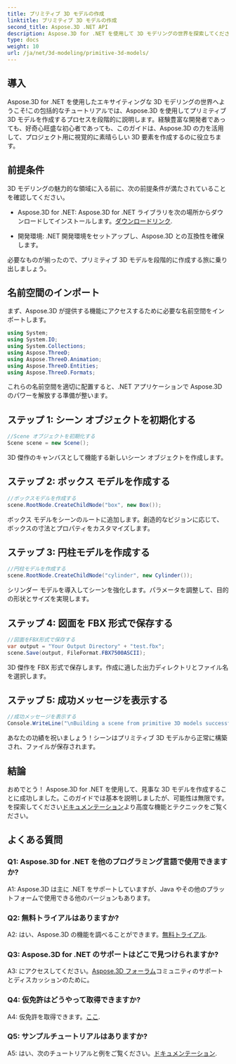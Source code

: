 ```yaml
---
title: プリミティブ 3D モデルの作成
linktitle: プリミティブ 3D モデルの作成
second_title: Aspose.3D .NET API
description: Aspose.3D for .NET を使用して 3D モデリングの世界を探索してください。魅力的なプリミティブ モデルを簡単に作成できます。
type: docs
weight: 10
url: /ja/net/3d-modeling/primitive-3d-models/
---
```

## 導入

Aspose.3D for .NET を使用したエキサイティングな 3D モデリングの世界へようこそ!この包括的なチュートリアルでは、Aspose.3D を使用してプリミティブ 3D モデルを作成するプロセスを段階的に説明します。経験豊富な開発者であっても、好奇心旺盛な初心者であっても、このガイドは、Aspose.3D の力を活用して、プロジェクト用に視覚的に素晴らしい 3D 要素を作成するのに役立ちます。

## 前提条件

3D モデリングの魅力的な領域に入る前に、次の前提条件が満たされていることを確認してください。

-  Aspose.3D for .NET: Aspose.3D for .NET ライブラリを次の場所からダウンロードしてインストールします。[ダウンロードリンク](https://releases.aspose.com/3d/net/).

- 開発環境: .NET 開発環境をセットアップし、Aspose.3D との互換性を確保します。

必要なものが揃ったので、プリミティブ 3D モデルを段階的に作成する旅に乗り出しましょう。

## 名前空間のインポート

まず、Aspose.3D が提供する機能にアクセスするために必要な名前空間をインポートします。

```csharp
using System;
using System.IO;
using System.Collections;
using Aspose.ThreeD;
using Aspose.ThreeD.Animation;
using Aspose.ThreeD.Entities;
using Aspose.ThreeD.Formats;
```

これらの名前空間を適切に配置すると、.NET アプリケーションで Aspose.3D のパワーを解放する準備が整います。

## ステップ 1: シーン オブジェクトを初期化する

```csharp
//Scene オブジェクトを初期化する
Scene scene = new Scene();
```

3D 傑作のキャンバスとして機能する新しいシーン オブジェクトを作成します。

## ステップ 2: ボックス モデルを作成する

```csharp
//ボックスモデルを作成する
scene.RootNode.CreateChildNode("box", new Box());
```

ボックス モデルをシーンのルートに追加します。創造的なビジョンに応じて、ボックスの寸法とプロパティをカスタマイズします。

## ステップ 3: 円柱モデルを作成する

```csharp
//円柱モデルを作成する
scene.RootNode.CreateChildNode("cylinder", new Cylinder());
```

シリンダー モデルを導入してシーンを強化します。パラメータを調整して、目的の形状とサイズを実現します。

## ステップ 4: 図面を FBX 形式で保存する

```csharp
//図面をFBX形式で保存する
var output = "Your Output Directory" + "test.fbx";
scene.Save(output, FileFormat.FBX7500ASCII);
```

3D 傑作を FBX 形式で保存します。作成に適した出力ディレクトリとファイル名を選択します。

## ステップ 5: 成功メッセージを表示する

```csharp
//成功メッセージを表示する
Console.WriteLine("\nBuilding a scene from primitive 3D models successfully.\nFile saved at " + output);
```

あなたの功績を祝いましょう！シーンはプリミティブ 3D モデルから正常に構築され、ファイルが保存されます。

## 結論

おめでとう！ Aspose.3D for .NET を使用して、見事な 3D モデルを作成することに成功しました。このガイドでは基本を説明しましたが、可能性は無限です。を探索してください[ドキュメンテーション](https://reference.aspose.com/3d/net/)より高度な機能とテクニックをご覧ください。

## よくある質問

### Q1: Aspose.3D for .NET を他のプログラミング言語で使用できますか?

A1: Aspose.3D は主に .NET をサポートしていますが、Java やその他のプラットフォームで使用できる他のバージョンもあります。

### Q2: 無料トライアルはありますか?

 A2: はい、Aspose.3D の機能を調べることができます。[無料トライアル](https://releases.aspose.com/).

### Q3: Aspose.3D for .NET のサポートはどこで見つけられますか?

 A3: にアクセスしてください。[Aspose.3D フォーラム](https://forum.aspose.com/c/3d/18)コミュニティのサポートとディスカッションのために。

### Q4: 仮免許はどうやって取得できますか?

 A4: 仮免許を取得できます。[ここ](https://purchase.aspose.com/temporary-license/).

### Q5: サンプルチュートリアルはありますか?

 A5: はい、次のチュートリアルと例をご覧ください。[ドキュメンテーション](https://reference.aspose.com/3d/net/).